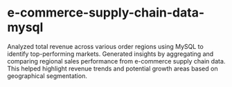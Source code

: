 # e-commerce-supply-chain-data-mysql
Analyzed total revenue across various order regions using MySQL to identify top-performing markets. Generated insights by aggregating and comparing regional sales performance from e-commerce supply chain data. This helped highlight revenue trends and potential growth areas based on geographical segmentation.
